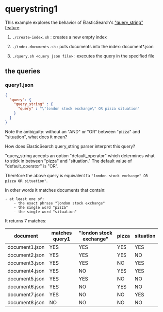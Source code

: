# querystring1

This example explores the behavior of ElasticSearch's ["query_string" feature](https://www.elastic.co/guide/en/elasticsearch/reference/current/query-dsl-query-string-query.html).
 
1. `./create-index.sh` : creates a new empty index

2. `./index-documents.sh` : puts documents into the index: document*.json

3. `./query.sh <query json file>` : executes the query in the specified file  

## the queries

### query1.json 

```json
{
  "query": {
    "query_string" : {
      "query" : "\"london stock exchange\" OR pizza situation"
    }
  }
}
```

Note the ambiguity: without an "AND" or "OR" between "pizza" and "situation", what does it mean?

How does ElasticSearch query_string parser interpret this query?

"query_string accepts an option "default_operator" which determines what to stick in between "pizza" and "situation." The default value of "default_operator" is "OR".

Therefore the above query is equivalent to `"london stock exchange" OR pizza OR situation"`.

In other words it matches documents that contain:

    - at least one of:  
        - the exact phrase "london stock exchange"
        - the single word "pizza"
        - the single word "situation"

It returns 7 matches:


| document  | matches query1  | "london stock exchange"  | pizza  | situation  |
|---|---|---|---|---|
| document1.json  | YES  | YES  | YES  | YES  |
| document2.json   |  YES | YES  |YES   | NO  |
| document3.json   |  YES | YES  |  NO | YES  |
| document4.json   |  YES | NO  |  YES | YES  |
| document5.json   |  YES | YES  |  NO | NO |
| document6.json   |  YES | NO  |  YES | NO |
| document7.json   |  YES | NO  |  NO | YES |
| document8.json   |  NO | NO  |  NO | NO |

